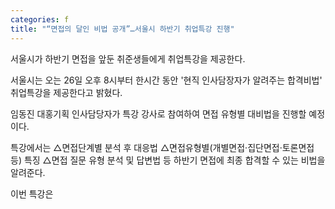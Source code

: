 ```yaml
---
categories: f
title: "“면접의 달인 비법 공개”…서울시 하반기 취업특강 진행"
---
```







서울시가&nbsp;하반기 면접을 앞둔 취준생들에게 취업특강을 제공한다.

서울시는 오는 26일 오후 8시부터&nbsp;한시간 동안 &#39;현직 인사담장자가 알려주는 합격비법&#39; 취업특강을 제공한다고 밝혔다.

임동진 대홍기획 인사담당자가 특강 강사로 참여하여 면접 유형별 대비법을 진행할 예정이다.

특강에서는 △면접단계별 분석 후 대응법 △면접유형별(개별면접&middot;집단면접&middot;토론면접 등) 특징 △면접 질문 유형 분석 및 답변법 등 하반기 면접에 최종 합격할 수 있는 비법을 알려준다.

이번 특강은